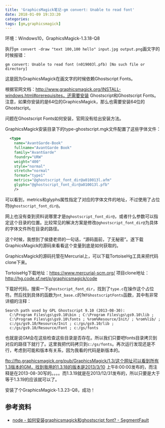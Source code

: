 ```yaml
---
title: 'GraphicsMagick笔记-gm convert: Unable to read font'
date: 2018-01-09 19:33:20
categories:
tags: [gm,graphicsmagick]
---
```


环境：Windows10，GraphicsMagick-1.3.18-Q8

执行`gm convert -draw "text 100,100 hello" input.jpg output.png`画文字的时候报错：

```
gm convert: Unable to read font (n019003l.pfb) [No such file or directory]
```

<!--more-->

这是因为GraphicsMagick在画文字的时候依赖Ghostscript Fonts。

根据官网文档：http://www.graphicsmagick.org/INSTALL-windows.html#prerequisites，还需要安装 Ghostscript和Ghostscript Fonts。注意，如果你安装的是64位的GraphicsMagick，那么也需要安装64位的Ghostscript。

问题在Ghostscript Fonts如何安装，官网没有给出安装方法。

GraphicsMagick安装目录下的type-ghostscript.mgk文件配置了这些字体文件：

```xml
  <type
    name="AvantGarde-Book"
    fullname="AvantGarde Book"
    family="AvantGarde"
    foundry="URW"
    weight="400"
    style="normal"
    stretch="normal"
    format="type1"
    metrics="@ghostscript_font_dir@a010013l.afm"
    glyphs="@ghostscript_font_dir@a010013l.pfb"
    />
```

可以看到，metrics和glyphs属性指定了对应的字体文件的地址，不过使用了占位符`@ghostscript_font_dir@`。

网上也没有查到资料说哪里才是`@ghostscript_font_dir@`，或者什么参数可以指定这个目录的位置。比较常见的解决方案是修改`@ghostscript_font_dir@`为具体的字体文件所在目录的路径。

这个时候，我想到了侯捷老师的一句话，“源码面前，了无秘密”。遂下载GraphicsMagick的源码来看看这个变量到底是如何获取的。

GraphicsMagick的源码托管在Mercurial上，可以下载TortoiseHg工具来把代码clone下来。

TortoiseHg下载地址：https://www.mercurial-scm.org/
项目clone地址：http://hg.code.sf.net/p/graphicsmagick/code

下载好代码，搜索一下`ghostscript_font_dir`，找到了`type.c`在操作这个占位符。然后找到具体的函数为`nt_base.c`的1`NTGhostscriptFonts`函数，其中有非常详细的注释：

```
Search path used by GPL Ghostscript 9.10 (2013-08-30):
  C:\Program Files\gs\gs9.10\bin ; C:\Program Files\gs\gs9.10\lib ;
  C:\Program Files\gs\gs9.10\fonts ; %rom%Resource/Init/ ; %rom%lib/ ;
  c:/gs/gs9.10/Resource/Init ; c:/gs/gs9.10/lib ;
  c:/gs/gs9.10/Resource/Font ; c:/gs/fonts
```

也就是说GM会在这些检查这些目录是否存在。所以我们只要吧fonts目录拷贝到对应的路径下就行了。这里我把代码拷贝到`c:/gs/fonts`。再次运行发现还是不行，考虑到可能和版本有关系，因为我看的代码是新版本的。

ftp://ftp.graphicsmagick.org/pub/GraphicsMagick/1.3/这个网址可以看到所有1.3版本的GM，找到我用的1.3.18的版本是2013/3/10 上午8:00:00发布的，而注释是在2013-08-30写的。。。。而1.3.19就是在2013/12/31发布的，所以只要是大于等于1.3.19的应该就可以了。

安装了个GraphicsMagick-1.3.23-Q8，成功！

## 参考资料
- [node - 如何安装graphicsmagick和ghostscript font? - SegmentFault](https://segmentfault.com/q/1010000011372490)